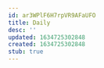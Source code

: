 ```yaml
---
id: ar3WPlF6H7rpVR9AFaUFO
title: Daily
desc: ''
updated: 1634725302848
created: 1634725302848
stub: true
---
```

